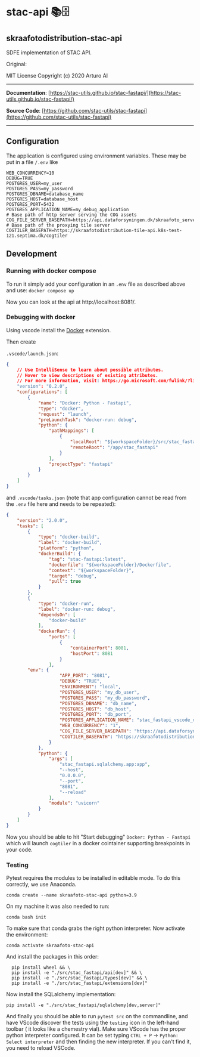 # stac-api 📚🗄️

## skraafotodistribution-stac-api

SDFE implementation of STAC API.

Original:

MIT License
Copyright (c) 2020 Arturo AI

---

**Documentation**: [https://stac-utils.github.io/stac-fastapi/](https://stac-utils.github.io/stac-fastapi/)

**Source Code**: [https://github.com/stac-utils/stac-fastapi](https://github.com/stac-utils/stac-fastapi)

---

## Configuration
The application is configured using environment variables. These may be put in a file `/.env` like
```.env
WEB_CONCURRENCY=10
DEBUG=TRUE
POSTGRES_USER=my_user
POSTGRES_PASS=my_password
POSTGRES_DBNAME=database_name
POSTGRES_HOST=database_host
POSTGRES_PORT=5432
POSTGRES_APPLICATION_NAME=my_debug_application
# Base path of http server serving the COG assets
COG_FILE_SERVER_BASEPATH=https://api.dataforsyningen.dk/skraafoto_server_test
# Base path of the proxying tile server
COGTILER_BASEPATH=https://skraafotodistribution-tile-api.k8s-test-121.septima.dk/cogtiler
```

## Development

### Running with docker compose

To run it simply add your configuration in an `.env` file as described above and use:
`docker compose up`

Now you can look at the api at http://localhost:8081/.

### Debugging with docker

Using vscode install the [Docker](https://marketplace.visualstudio.com/items?itemName=ms-azuretools.vscode-docker) extension.

Then create

`.vscode/launch.json`:
```json
{
    // Use IntelliSense to learn about possible attributes.
    // Hover to view descriptions of existing attributes.
    // For more information, visit: https://go.microsoft.com/fwlink/?linkid=830387
    "version": "0.2.0",
    "configurations": [
        {
            "name": "Docker: Python - Fastapi",
            "type": "docker",
            "request": "launch",
            "preLaunchTask": "docker-run: debug",
            "python": {
                "pathMappings": [
                    {
                        "localRoot": "${workspaceFolder}/src/stac_fastapi",
                        "remoteRoot": "/app/stac_fastapi"
                    }
                ],
                "projectType": "fastapi"
            }
        }
    ]
}
```

and `.vscode/tasks.json` (note that app configuration cannot be read from the `.env` file here and needs to be repeated):
```json
{
	"version": "2.0.0",
	"tasks": [
		{
			"type": "docker-build",
			"label": "docker-build",
			"platform": "python",
			"dockerBuild": {
				"tag": "stac-fastapi:latest",
				"dockerfile": "${workspaceFolder}/Dockerfile",
				"context": "${workspaceFolder}",
				"target": "debug",
				"pull": true
			}
		},
		{
			"type": "docker-run",
			"label": "docker-run: debug",
			"dependsOn": [
				"docker-build"
			],
			"dockerRun": {
				"ports": [
					{
						"containerPort": 8081,
						"hostPort": 8081
					}
				],
        "env": {
					"APP_PORT": "8081",
					"DEBUG": "TRUE",
					"ENVIRONMENT": "local",
					"POSTGRES_USER": "my_db_user",
					"POSTGRES_PASS": "my_db_password",
					"POSTGRES_DBNAME": "db_name",
					"POSTGRES_HOST": "db_host",
					"POSTGRES_PORT": "db_port",
					"POSTGRES_APPLICATION_NAME": "stac_fastapi_vscode_debugging",
					"WEB_CONCURRENCY": "1",
					"COG_FILE_SERVER_BASEPATH": "https://api.dataforsyningen.dk/skraafoto_server_test",
					"COGTILER_BASEPATH": "https://skraafotodistribution-tile-api.k8s-test-121.septima.dk/cogtiler"
				}
			},
			"python": {
				"args": [
					"stac_fastapi.sqlalchemy.app:app",
					"--host",
					"0.0.0.0",
					"--port",
					"8081",
					"--reload"
				],
				"module": "uvicorn"
			}
		}
	]
}
```

Now you should be able to hit "Start debugging" `Docker: Python - Fastapi` which will launch `cogtiler` in a docker cointainer supporting breakpoints in your code.

### Testing

Pytest requires the modules to be installed in editable mode. To do this correctly, we use Anaconda.

`conda create --name skraafoto-stac-api python=3.9`

On my machine it was also needed to run:

`conda bash init`

To make sure that conda grabs the right python interpreter. Now activate the environment:

`conda activate skraafoto-stac-api`

And install the packages in this order:

```
  pip install wheel && \
  pip install -e "./src/stac_fastapi/api[dev]" && \
  pip install -e "./src/stac_fastapi/types[dev]" && \
  pip install -e "./src/stac_fastapi/extensions[dev]"
```

Now install the SQLalchemy implementation:

`pip install -e "./src/stac_fastapi/sqlalchemy[dev,server]"`

And finally you should be able to run `pytest src` on the commandline, and have VScode discover the tests using the `testing` icon in the left-hand toolbar ( it looks like a chemestry vial). Make sure VScode has the proper python interpreter configured. It can be set typing `CTRL + P` -> `Python: Select interpreter` and then finding the new interpreter. If you can't find it, you need to reload VSCode.
